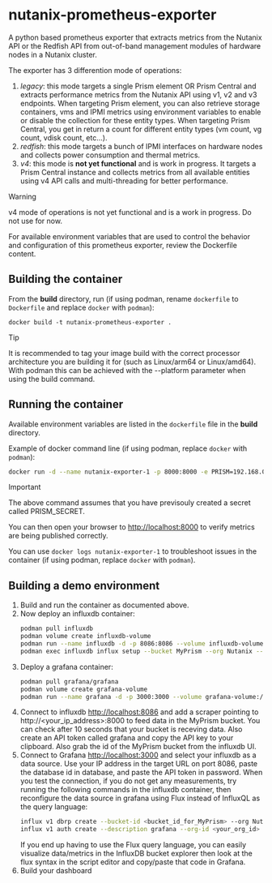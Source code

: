 # nutanix-prometheus-exporter

A python based prometheus exporter that extracts metrics from the Nutanix API or the Redfish API from out-of-band management modules of hardware nodes in a Nutanix cluster.

The exporter has 3 differention mode of operations:  

1. *legacy*: this mode targets a single Prism element OR Prism Central and extracts performance metrics from the Nutanix API using v1, v2 and v3 endpoints.  When targeting Prism element, you can also retrieve storage containers, vms and IPMI metrics using environment variables to enable or disable the collection for these entity types.  When targeting Prism Central, you get in return a count for different entity types (vm count, vg count, vdisk count, etc...).  
2. *redfish*: this mode targets a bunch of IPMI interfaces on hardware nodes and collects power consumption and thermal metrics.  
3. *v4*: this mode is **not yet functional** and is work in progress.  It targets a Prism Central instance and collects metrics from all available entities using v4 API calls and multi-threading for better performance.  

> [!WARNING] 
> v4 mode of operations is not yet functional and is a work in progress.  Do not use for now.

For available environment variables that are used to control the behavior and configuration of this prometheus exporter, review the Dockerfile content.

## Building the container

From the **build** directory, run (if using podman, rename `dockerfile` to `Dockerfile` and replace `docker` with `podman`):

 `docker build -t nutanix-prometheus-exporter .`

> [!TIP] 
> It is recommended to tag your image build with the correct processor architecture you are building it for (such as Linux/arm64 or Linux/amd64).  With podman this can be achieved with the --platform parameter when using the build command.

 ## Running the container

 Available environment variables are listed in the `dockerfile` file in the **build** directory.

 Example of docker command line (if using podman, replace `docker` with `podman`):

```sh
docker run -d --name nutanix-exporter-1 -p 8000:8000 -e PRISM=192.168.0.10 -e PRISM_USERNAME=admin -e PRISM_SECRET=mysecret nutanix-prometheus-exporter
```
> [!IMPORTANT] 
> The above command assumes that you have previsouly created a secret called PRISM_SECRET.

 You can then open your browser to [http://localhost:8000](http://localhost:8000) to verify metrics are being published correctly.

 You can use `docker logs nutanix-exporter-1` to troubleshoot issues in the container (if using podman, replace `docker` with `podman`).


 ## Building a demo environment

 1. Build and run the container as documented above.
 2. Now deploy an influxdb container:  
    ```sh
    podman pull influxdb  
    podman volume create influxdb-volume  
    podman run --name influxdb -d -p 8086:8086 --volume influxdb-volume:/var/lib/influxdb2 influxdb:latest  
    podman exec influxdb influx setup --bucket MyPrism --org Nutanix --password PASSWORD --username USERNAME --force  
    ```
 3. Deploy a grafana container:  
    ```sh
    podman pull grafana/grafana  
    podman volume create grafana-volume  
    podman run --name grafana -d -p 3000:3000 --volume grafana-volume:/var/lib/grafana grafana:latest  
    ```
 1. Connect to influxdb [http://localhost:8086](http://localhost:8086) and add a scraper pointing to http://<your_ip_address>:8000 to feed data in the MyPrism bucket.  You can check after 10 seconds that your bucket is receving data.  Also create an API token called grafana and copy the API key to your clipboard.  Also grab the id of the MyPrism bucket from the influxdb UI.
 2. Connect to Grafana [http://localhost:3000](http://localhost:3000) and select your influxdb as a data source. Use your IP address in the target URL on port 8086, paste the database id in database, and paste the API token in password.  When you test the connection, if you do not get any measurements, try running the following commands in the influxdb container, then reconfigure the data source in grafana using Flux instead of InfluxQL as the query language:
    ```sh
    influx v1 dbrp create --bucket-id <bucket_id_for_MyPrism> --org Nutanix --db MyPrism --rp 1week --default
    influx v1 auth create --description grafana --org-id <your_org_id> --password <some_password> --skip-verify --username grafana --read-bucket <MyPrism_bucket_id>
    ```
    If you end up having to use the Flux query language, you can easily visualize data/metrics in the InfluxDB bucket explorer then look at the flux syntax in the script editor and copy/paste that code in Grafana.
 1. Build your dashboard